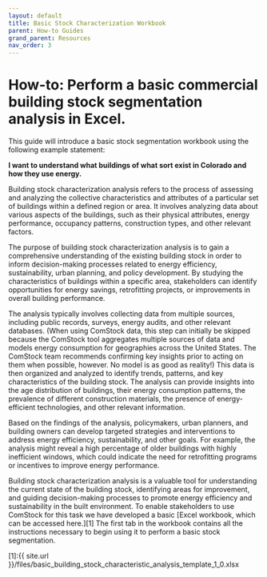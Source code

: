 ```yaml
---
layout: default
title: Basic Stock Characterization Workbook
parent: How-to Guides
grand_parent: Resources
nav_order: 3
---
```


# How-to: Perform a basic commercial building stock segmentation analysis in Excel.

This guide will introduce a basic stock segmentation workbook using the following example statement:

**I want to understand what buildings of what sort exist in Colorado and how they use energy.**

Building stock characterization analysis refers to the process of assessing and analyzing the collective characteristics and attributes of a particular set of buildings within a defined region or area. It involves analyzing data about various aspects of the buildings, such as their physical attributes, energy performance, occupancy patterns, construction types, and other relevant factors. 

The purpose of building stock characterization analysis is to gain a comprehensive understanding of the existing building stock in order to inform decision-making processes related to energy efficiency, sustainability, urban planning, and policy development. By studying the characteristics of buildings within a specific area, stakeholders can identify opportunities for energy savings, retrofitting projects, or improvements in overall building performance. 

The analysis typically involves collecting data from multiple sources, including public records, surveys, energy audits, and other relevant databases. (When using ComStock data, this step can initially be skipped because the ComStock tool aggregates multiple sources of data and models energy consumption for geographies across the United States. The ComStock team recommends confirming key insights prior to acting on them when possible, however. No model is as good as reality!) This data is then organized and analyzed to identify trends, patterns, and key characteristics of the building stock. The analysis can provide insights into the age distribution of buildings, their energy consumption patterns, the prevalence of different construction materials, the presence of energy-efficient technologies, and other relevant information. 

Based on the findings of the analysis, policymakers, urban planners, and building owners can develop targeted strategies and interventions to address energy efficiency, sustainability, and other goals. For example, the analysis might reveal a high percentage of older buildings with highly inefficient windows, which could indicate the need for retrofitting programs or incentives to improve energy performance. 

Building stock characterization analysis is a valuable tool for understanding the current state of the building stock, identifying areas for improvement, and guiding decision-making processes to promote energy efficiency and sustainability in the built environment. To enable stakeholders to use ComStock for this task we have developed a basic [Excel workbook, which can be accessed here.][1] The first tab in the workbook contains all the instructions necessary to begin using it to perform a basic stock segmentation.

[1]:{{ site.url }}/files/basic_building_stock_characteristic_analysis_template_1_0.xlsx